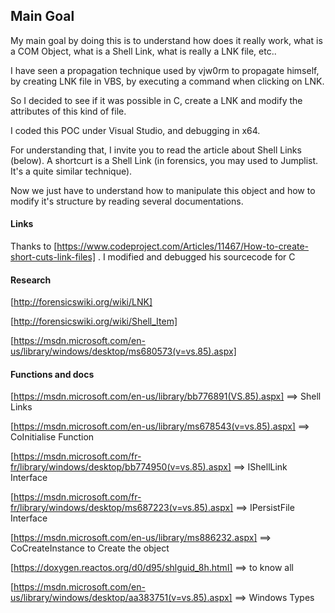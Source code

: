## Main Goal ##
My main goal by doing this is to understand how does it really work, what is a COM Object, what is a Shell Link, what is really a LNK file, etc..

I have seen a propagation technique used by vjw0rm to propagate himself, by creating LNK file in VBS, by executing a command when clicking on LNK.

So I decided to see if it was possible in C, create a LNK and modify the attributes of this kind of file.

I coded this POC under Visual Studio, and debugging in x64.

For understanding that, I invite you to read the article about Shell Links (below). A shortcurt is a Shell Link (in forensics, you may used to Jumplist. It's a quite similar technique). 

Now we just have to understand how to manipulate this object and how to modify it's structure by reading several documentations.

#### Links ####
Thanks to [https://www.codeproject.com/Articles/11467/How-to-create-short-cuts-link-files] . I modified and debugged his sourcecode for C

#### Research ####
[http://forensicswiki.org/wiki/LNK]

[http://forensicswiki.org/wiki/Shell_Item]

[https://msdn.microsoft.com/en-us/library/windows/desktop/ms680573(v=vs.85).aspx]


#### Functions and docs ####
[https://msdn.microsoft.com/en-us/library/bb776891(VS.85).aspx] ==> Shell Links

[https://msdn.microsoft.com/en-us/library/ms678543(v=vs.85).aspx] ==> CoInitialise Function
	
[https://msdn.microsoft.com/fr-fr/library/windows/desktop/bb774950(v=vs.85).aspx] ==> IShellLink Interface

[https://msdn.microsoft.com/fr-fr/library/windows/desktop/ms687223(v=vs.85).aspx] ==> IPersistFile Interface

[https://msdn.microsoft.com/en-us/library/ms886232.aspx] ==> CoCreateInstance to Create the object

[https://doxygen.reactos.org/d0/d95/shlguid_8h.html] ==> to know all

[https://msdn.microsoft.com/en-us/library/windows/desktop/aa383751(v=vs.85).aspx] ==> Windows Types

